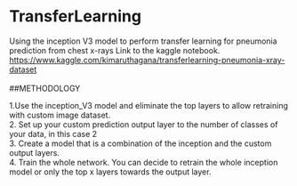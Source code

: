 # TransferLearning
Using the inception V3 model to perform transfer learning for pneumonia prediction from chest x-rays
Link to the kaggle notebook.
https://www.kaggle.com/kimaruthagana/transferlearning-pneumonia-xray-dataset <br/> <br/>
##METHODOLOGY

1.Use the inception_V3 model and eliminate the top layers to allow retraining with custom image dataset.<br/>
2. Set up your custom prediction output layer to the number of classes of your data, in this case 2<br/>
3. Create a model that is a combination of the inception and the custom output layers.<br/>
4. Train the whole network. You can decide to retrain the whole inception model or only the top x layers towards the output layer.


